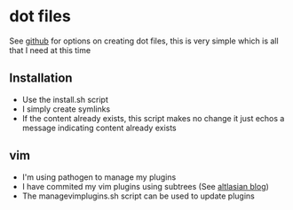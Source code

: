 # dot files
See [github](https://dotfiles.github.io/) for options on creating dot files, this is very simple which is all that I need at this time


## Installation
- Use the install.sh script
- I simply create symlinks
 - If the content already exists, this script makes no change it just echos a message indicating content already exists


## vim
- I'm using pathogen to manage my plugins
- I have commited my vim plugins using subtrees (See [altlasian blog](http://blogs.atlassian.com/2013/05/alternatives-to-git-submodule-git-subtree/))
- The managevimplugins.sh script can be used to update plugins
